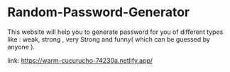 # Random-Password-Generator
This website will help you to generate password for you of different types like : weak, strong , very Strong and funny( which can be guessed by anyone ).

link: https://warm-cucurucho-74230a.netlify.app/
